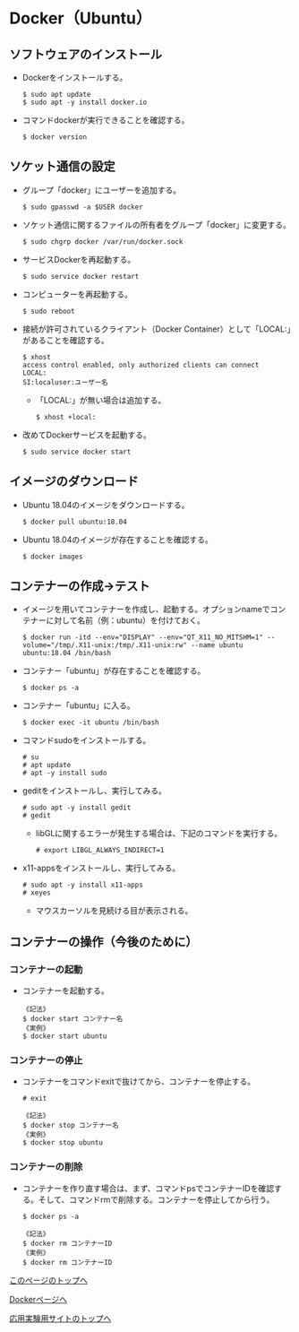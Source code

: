 # Docker（Ubuntu）

## ソフトウェアのインストール
- Dockerをインストールする。
  ```
  $ sudo apt update
  $ sudo apt -y install docker.io
  ```
- コマンドdockerが実行できることを確認する。
  ```
  $ docker version
  ```

## ソケット通信の設定
- グループ「docker」にユーザーを追加する。
  ```
  $ sudo gpasswd -a $USER docker
  ```
- ソケット通信に関するファイルの所有者をグループ「docker」に変更する。
  ```
  $ sudo chgrp docker /var/run/docker.sock
  ```
- サービスDockerを再起動する。
  ```
  $ sudo service docker restart
  ```
- コンピューターを再起動する。
  ```
  $ sudo reboot
  ```
- 接続が許可されているクライアント（Docker Container）として「LOCAL:」があることを確認する。
  ```
  $ xhost
  access control enabled, only authorized clients can connect
  LOCAL:
  SI:localuser:ユーザー名
  ```
  - 「LOCAL:」が無い場合は追加する。
    ```
    $ xhost +local:
    ```
- 改めてDockerサービスを起動する。
  ```
  $ sudo service docker start
  ```

## イメージのダウンロード
- Ubuntu 18.04のイメージをダウンロードする。
  ```
  $ docker pull ubuntu:18.04
  ```
- Ubuntu 18.04のイメージが存在することを確認する。
  ```
  $ docker images
  ```

## コンテナーの作成→テスト
- イメージを用いてコンテナーを作成し、起動する。オプションnameでコンテナーに対して名前（例：ubuntu）を付けておく。
  ```
  $ docker run -itd --env="DISPLAY" --env="QT_X11_NO_MITSHM=1" --volume="/tmp/.X11-unix:/tmp/.X11-unix:rw" --name ubuntu ubuntu:18.04 /bin/bash
  ```
- コンテナー「ubuntu」が存在することを確認する。
  ```
  $ docker ps -a
  ```
- コンテナー「ubuntu」に入る。
  ```
  $ docker exec -it ubuntu /bin/bash
  ```
- コマンドsudoをインストールする。
  ```
  # su
  # apt update
  # apt -y install sudo
  ```
- geditをインストールし、実行してみる。
  ```
  # sudo apt -y install gedit
  # gedit
  ```
  - libGLに関するエラーが発生する場合は、下記のコマンドを実行する。
    ```
    # export LIBGL_ALWAYS_INDIRECT=1
    ```
- x11-appsをインストールし、実行してみる。
  ```
  # sudo apt -y install x11-apps
  # xeyes
  ```
  - マウスカーソルを見続ける目が表示される。

## コンテナーの操作（今後のために）

### コンテナーの起動
- コンテナーを起動する。
  ```
  《記法》
  $ docker start コンテナー名
  《実例》
  $ docker start ubuntu
  ```

### コンテナーの停止
- コンテナーをコマンドexitで抜けてから、コンテナーを停止する。
  ```
  # exit
  ```
  ```
  《記法》
  $ docker stop コンテナー名
  《実例》
  $ docker stop ubuntu
  ```

### コンテナーの削除
- コンテナーを作り直す場合は、まず、コマンドpsでコンテナーIDを確認する。そして、コマンドrmで削除する。コンテナーを停止してから行う。
  ```
  $ docker ps -a
  ```
  ```
  《記法》
  $ docker rm コンテナーID
  《実例》
  $ docker rm コンテナーID
  ```

[このページのトップへ](#)

[Dockerページへ](https://stl-apu.github.io/advanced_experiment_2022/docker)

[応用実験用サイトのトップへ](https://stl-apu.github.io/advanced_experiment_2022/)
